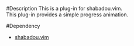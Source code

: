 #Description
This is a plug-in for shabadou.vim.  
This plug-in provides a simple progress animation.

#Dependency
- [shabadou.vim](https://github.com/osyo-manga/shabadou.vim)
